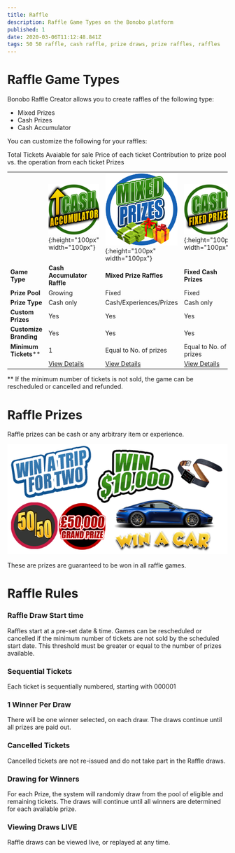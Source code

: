 ```yaml
---
title: Raffle 
description: Raffle Game Types on the Bonobo platform
published: 1
date: 2020-03-06T11:12:48.841Z
tags: 50 50 raffle, cash raffle, prize draws, prize raffles, raffles
---
```


# Raffle Game Types

Bonobo Raffle Creator allows you to create raffles of the following type:

- Mixed Prizes
- Cash Prizes
- Cash Accumulator

You can customize the following for your raffles:

Total Tickets Avaiable for sale
Price of each ticket
Contribution to prize pool vs. the operation from each ticket
Prizes 



|  |   | |   |  
| ------ | ------ | ------ | ------ | 
| | ![cash-accumulator-raffle2.png](/cash-accumulator-raffle2.png "Cash Accumulator Raffle"){:height="100px" width="100px"} | ![mixed-prize-raffles2.png](/mixed-prize-raffles2.png "Mixed Prize Draw raffles"){:height="100px" width="100px"}  | ![cash-raffles.png](/cash-raffles.png "Cash Raffles"){:height="100px" width="100px"} |![anyplace-wins-lottery.png](/uploads/anyplace-wins-lottery.png "Any Place can Pay Lottery"){:height="100px" width="100px"} |
| **Game Type** |**Cash Accumulator Raffle** | **Mixed Prize Raffles** | **Fixed Cash Prizes** | 
| **Prize Pool** | Growing   | Fixed | Fixed   |
| **Prize Type** | Cash only   | Cash/Experiences/Prizes | Cash only   |
| **Custom Prizes** | Yes   | Yes | Yes   |
| **Customize Branding** | Yes   | Yes | Yes   |
| **Minimum Tickets**** | 1   | Equal to No. of prizes | Equal to No. of prizes   |
| | [View Details](https://docs.bonoboplc.com/games/raffle/cash-accumulator-raffle)  |[View Details](https://docs.bonoboplc.com/games/raffle/prize-draw-raffle)  |[View Details](https://docs.bonoboplc.com/games/raffle/cash-raffle)  |

** If the minimum number of tickets is not sold, the game can be rescheduled or cancelled and refunded.

# Raffle Prizes

Raffle prizes can be cash or any arbitrary item or experience.

![raffle-prizes.png](/raffle-prizes.png)


These are prizes are guaranteed to be won in all raffle games.


# Raffle Rules


### Raffle Draw Start time
Raffles start at a pre-set date & time. 
Games can be rescheduled or cancelled if the minimum number of tickets are not sold by the scheduled start date. This threshold must be greater or equal to the number of prizes available.

### Sequential Tickets

Each ticket is sequentially numbered, starting with 000001

### 1 Winner Per Draw

There will be one winner selected, on each draw. The draws continue until all prizes are paid out.

### Cancelled Tickets

Cancelled tickets are not re-issued and do not take part in the Raffle draws.

### Drawing for Winners

For each Prize, the system will randomly draw from the pool of eligible and remaining tickets. 
The draws will continue until all winners are determined for each available prize. 

### Viewing Draws LIVE

Raffle draws can be viewed live, or replayed at any time.






